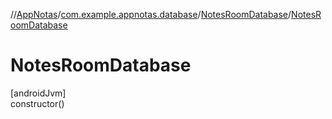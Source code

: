 //[AppNotas](../../../index.md)/[com.example.appnotas.database](../index.md)/[NotesRoomDatabase](index.md)/[NotesRoomDatabase](-notes-room-database.md)

# NotesRoomDatabase

[androidJvm]\
constructor()
